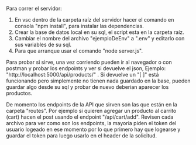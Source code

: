 Para correr el servidor:
1) En vsc dentro de la carpeta raíz del servidor hacer el comando en consola "npm install", para instalar las dependencias.
2) Crear la base de datos local en su sql, el script esta en la carpeta raíz.
3) Cambiar el nombre del archivo "ejemploDeEnv" a ".env" y editarlo con sus variables de su sql.
4) Para que arranque usar el comando "node server.js".

Para probar si sirve, una vez corriendo pueden ir al navegador o con postman y probar los endpoints y ver si devuelve el json, 
Ejemplo: "http://localhost:5000/api/products/" . Si devuelve un "[ ]" está funcionando pero simplemente no tienen nada guardado en la base,
pueden guardar algo desde su sql y probar de nuevo deberian aparecer los productos.

De momento los endpoints de la API que sirven son las que están en la carpeta "routes". Por ejemplo si quieren agregar un producto al carrito (cart) hacen el post
usando el endpoint "/api/cart/add". Revisen cada archivo para ver como son los endpoints, la mayoria piden el token del usuario logeado en ese momento por lo que 
primero hay que logearse y guardar el token para luego usarlo en el header de la solicitud.

